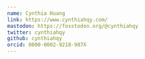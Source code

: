```yaml
---
name: Cynthia Huang
link: https://www.cynthiahqy.com/
mastodon: https://fosstodon.org/@cynthiahqy
twitter: cynthiahqy
github: cynthiahqy
orcid: 0000-0002-9218-987X
---
```

